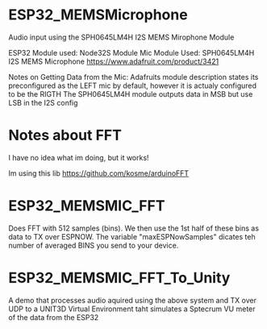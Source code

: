 # ESP32_MEMSMicrophone
Audio input using the SPH0645LM4H I2S MEMS Mirophone Module

ESP32 Module used: Node32S Module
Mic Module Used: SPH0645LM4H I2S MEMS Microphone https://www.adafruit.com/product/3421

Notes on Getting Data from the Mic:
Adafruits module description states its preconfigured as the LEFT mic by default, however it is actualy configured to be the RIGTH
The SPH0645LM4H module outputs data in MSB but use LSB in the I2S config

# Notes about FFT

I have no idea what im doing, but it works!

Im using this lib https://github.com/kosme/arduinoFFT

# ESP32_MEMSMIC_FFT

Does FFT with 512 samples (bins). We then use the 1st half of these bins as data to TX over ESPNOW. The variable "maxESPNowSamples" dicates teh number of averaged BINS you send to your device.

# ESP32_MEMSMIC_FFT_To_Unity

A demo that processes audio aquired using the above system and TX over UDP to a UNIT3D Virtual Environment taht simulates a Sptecrum VU meter of the data from the ESP32
